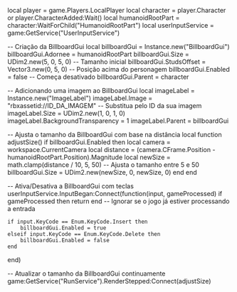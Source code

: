 local player = game.Players.LocalPlayer
local character = player.Character or player.CharacterAdded:Wait()
local humanoidRootPart = character:WaitForChild("HumanoidRootPart")
local userInputService = game:GetService("UserInputService")

-- Criação da BillboardGui
local billboardGui = Instance.new("BillboardGui")
billboardGui.Adornee = humanoidRootPart
billboardGui.Size = UDim2.new(5, 0, 5, 0) -- Tamanho inicial
billboardGui.StudsOffset = Vector3.new(0, 5, 0) -- Posição acima do personagem
billboardGui.Enabled = false -- Começa desativado
billboardGui.Parent = character

-- Adicionando uma imagem ao BillboardGui
local imageLabel = Instance.new("ImageLabel")
imageLabel.Image = "rbxassetid://ID_DA_IMAGEM" -- Substitua pelo ID da sua imagem
imageLabel.Size = UDim2.new(1, 0, 1, 0)
imageLabel.BackgroundTransparency = 1
imageLabel.Parent = billboardGui

-- Ajusta o tamanho da BillboardGui com base na distância
local function adjustSize()
    if billboardGui.Enabled then
        local camera = workspace.CurrentCamera
        local distance = (camera.CFrame.Position - humanoidRootPart.Position).Magnitude
        local newSize = math.clamp(distance / 10, 5, 50) -- Ajusta o tamanho entre 5 e 50
        billboardGui.Size = UDim2.new(newSize, 0, newSize, 0)
    end
end

-- Ativa/Desativa a BillboardGui com teclas
userInputService.InputBegan:Connect(function(input, gameProcessed)
    if gameProcessed then return end -- Ignorar se o jogo já estiver processando a entrada

    if input.KeyCode == Enum.KeyCode.Insert then
        billboardGui.Enabled = true
    elseif input.KeyCode == Enum.KeyCode.Delete then
        billboardGui.Enabled = false
    end
end)

-- Atualizar o tamanho da BillboardGui continuamente
game:GetService("RunService").RenderStepped:Connect(adjustSize)
